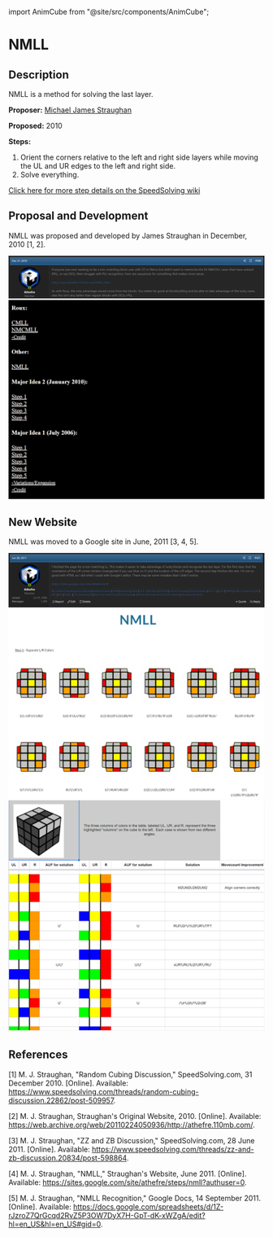import AnimCube from "@site/src/components/AnimCube";

# NMLL

## Description

<AnimCube params="config=../../ExhibitConfig.txt&facelets=bygyyybygwwwwwwwwwybbgbbybbyggbggyggroooooooorrrrrrorr" width="400px" height="400px" />

NMLL is a method for solving the last layer.

**Proposer:** [Michael James Straughan](CubingContributors/MethodDevelopers.md#straughan-michael-james-athefre)

**Proposed:** 2010

**Steps:**

1. Orient the corners relative to the left and right side layers while moving the UL and UR edges to the left and right side.
2. Solve everything.

[Click here for more step details on the SpeedSolving wiki](https://www.speedsolving.com/wiki/index.php/NMLL)

## Proposal and Development

NMLL was proposed and developed by James Straughan in December, 2010 [1, 2].

![](img/NMLL/Proposal.png)
![](img/L5EP/Straughan1.png)

## New Website

NMLL was moved to a Google site in June, 2011 [3, 4, 5].

![](img/NMLL/NewSite1.png)
![](img/NMLL/NewSite2.png)
![](img/NMLL/NewSite3.png)

## References

[1] M. J. Straughan, "Random Cubing Discussion," SpeedSolving.com, 31 December 2010. [Online]. Available: https://www.speedsolving.com/threads/random-cubing-discussion.22862/post-509957.

[2] M. J. Straughan, Straughan's Original Website, 2010. [Online]. Available: https://web.archive.org/web/20110224050936/http://athefre.110mb.com/.

[3] M. J. Straughan, "ZZ and ZB Discussion," SpeedSolving.com, 28 June 2011. [Online]. Available: https://www.speedsolving.com/threads/zz-and-zb-discussion.20834/post-598864.

[4] M. J. Straughan, "NMLL," Straughan's Website, June 2011. [Online]. Available: https://sites.google.com/site/athefre/steps/nmll?authuser=0.

[5] M. J. Straughan, "NMLL Recognition," Google Docs, 14 September 2011. [Online]. Available: https://docs.google.com/spreadsheets/d/1Z-rJzroZ7QrGcqd2RvZ5P3OW7DyX7H-GpT-dK-xWZgA/edit?hl=en_US&hl=en_US#gid=0.